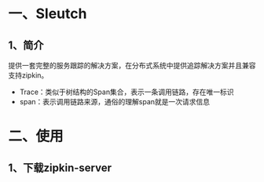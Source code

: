 # 一、Sleutch

## 1、简介

​	提供一套完整的服务跟踪的解决方案，在分布式系统中提供追踪解决方案并且兼容支持zipkin。

- Trace：类似于树结构的Span集合，表示一条调用链路，存在唯一标识
- span：表示调用链路来源，通俗的理解span就是一次请求信息

# 二、使用

## 1、下载zipkin-server